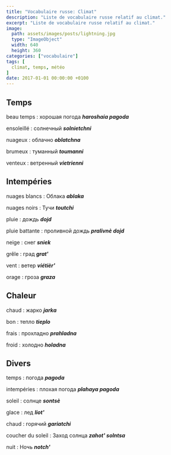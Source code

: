 ```yaml
---
title: "Vocabulaire russe: Climat"
description: "Liste de vocabulaire russe relatif au climat."
excerpt: "Liste de vocabulaire russe relatif au climat."
image:
  path: assets/images/posts/lightning.jpg
  type: "ImageObject"
  width: 640
  height: 360
categories: ["vocabulaire"]
tags: [
  climat, temps, météo
]
date: 2017-01-01 00:00:00 +0100
---
```


## Temps

beau temps
: хорошая погода
*__haroshaia pagoda__*

ensoleillé
: солнечный
*__solnietchni__*

nuageux
: облачно
*__oblatchna__*

brumeux
: туманный
*__toumanni__*

venteux
: ветренный
*__vietrienni__*


## Intempéries

nuages blancs
: Облака
*__ablaka__*

nuages noirs
: Тучи
*__toutchi__*

pluie
: дождь
*__dojd__*

pluie battante
: проливной дождь
*__pralivnè dojd__*

neige
: снег
*__sniek__*

grêle
: град
*__grat'__*

vent
: ветер
*__viétièr'__*

orage
: гроза
*__graza__*


## Chaleur

chaud
: жарко
*__jarka__*

bon
: тепло
*__tieplo__*

frais
: прохладно
*__prahladna__*

froid
: холодно
*__holadna__*


## Divers

temps
: погода
*__pagoda__*

intempéries
: плохая погода
*__plahaya pagoda__*

soleil
: солнце
*__sontsè__*

glace
: лед
*__liot'__*

chaud
: горячий
*__gariatchi__*

coucher du soleil
: Заход солнца
*__zahot' solntsa__*

nuit
: Ночь
*__notch'__*
